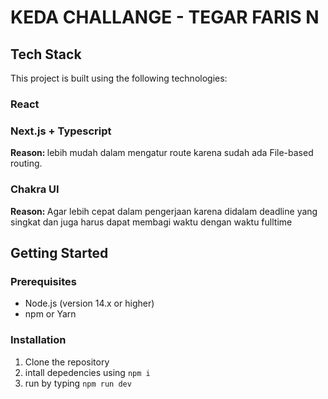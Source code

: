 # KEDA CHALLANGE - TEGAR FARIS N

## Tech Stack

This project is built using the following technologies:

### React

### Next.js + Typescript

<strong>Reason: </strong> lebih mudah dalam mengatur route karena sudah ada File-based routing.

### Chakra UI

<strong>Reason: </strong> Agar lebih cepat dalam pengerjaan karena didalam deadline yang singkat dan juga harus dapat membagi waktu dengan waktu fulltime

## Getting Started

### Prerequisites

- Node.js (version 14.x or higher)
- npm or Yarn

### Installation

1. Clone the repository
2. intall depedencies using `npm i`
3. run by typing `npm run dev`

